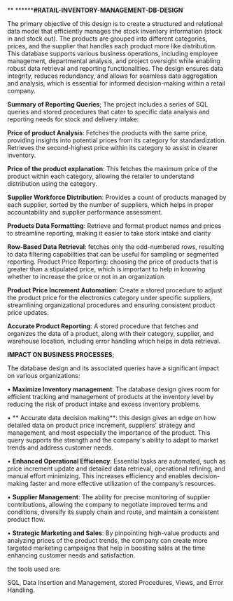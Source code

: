 ** 
********#RATAIL-INVENTORY-MANAGEMENT-DB-DESIGN**`
  
  The primary objective of this design is to create a structured and relational data model that efficiently manages the stock inventory information (stock in and stock out). The products are grouped into different categories, prices, and the supplier that handles each product more like distribution. This database supports various business operations, including employee management, departmental analysis, and project oversight while enabling robust data retrieval and reporting functionalities. The design ensures data integrity, reduces redundancy, and allows for seamless data aggregation and analysis, which is essential for informed decision-making within a retail company.

  **Summary of Reporting Queries**;
  The project includes a series of SQL queries and stored procedures that cater to specific data analysis and reporting needs for stock and delivery intake:

**Price of product Analysis**:
  Fetches the products with the same price, providing insights into potential prices from its category for standardization. Retrieves the second-highest price within its category to assist in clearer inventory.

**Price of the product explanation**:
  This fetches the maximum price of the product within each category, allowing the retailer to understand distribution using the category.

**Supplier Workforce Distribution**:
  Provides a count of products managed by each supplier, sorted by the number of suppliers, which helps in proper accountability and supplier performance assessment.

**Products Data Formatting**:
  Retrieve and format product names and prices to streamline reporting, making it easier to take stork intake and clarity

**Row-Based Data Retrieval**:
  fetches only the odd-numbered rows, resulting to data filtering capabilities that can be useful for sampling or segmented reporting.
Product Price Reporting:
choosing the price of products that is greater than a stipulated price, which is important to help in knowing whether to increase the price or not in an organization.

**Product Price Increment Automation**:
  Create a stored procedure to adjust the product price for the electronics category under specific suppliers, streamlining organizational procedures and ensuring consistent product price updates.

**Accurate Product Reporting**:
  A stored procedure that fetches and organizes the data of a product, along with their category, supplier, and warehouse location, including error handling which helps in data retrieval.


**IMPACT ON BUSINESS PROCESSES**;
  
The database design and its associated queries have a significant impact on various organizations:

•  	  **Maximize Inventory management**: The database design gives room for efficient tracking and management of products at the inventory level by reducing the risk of product intake and excess inventory problems.

•	   ** Accurate data decision making**: this design gives an edge on how detailed data on product price increment, suppliers' strategy and management, and most especially the importance of the product. This query supports the strength and the company's ability to adapt to market trends and address customer needs.

•	    **Enhanced Operational Efficiency**: Essential tasks are automated, such as price increment update and detailed data retrieval, operational refining, and manual effort minimizing. This increases efficiency and enables decision-making faster and more effective utilization of the company’s resources.

•    	**Supplier Management**: The ability for precise monitoring of supplier contributions, allowing the company to negotiate improved terms and conditions, diversify its supply chain and route, and maintain a consistent product flow.

•	    **Strategic Marketing and Sales**: By pinpointing high-value products and analyzing prices of the product trends, the company can create more targeted marketing campaigns that help in boosting sales at the time enhancing customer needs and satisfaction.


the tools used are:

SQL, Data Insertion and Management, stored Procedures, Views, and Error Handling. 
